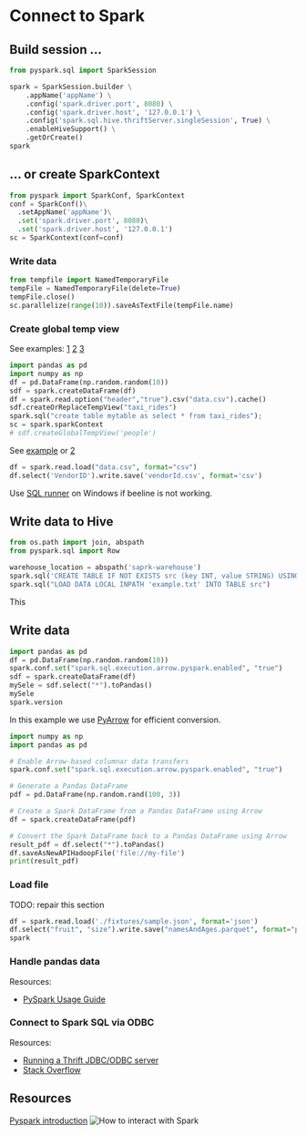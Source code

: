 # Connect to Spark

## Build session ...

```python
from pyspark.sql import SparkSession

spark = SparkSession.builder \
    .appName('appName') \
    .config('spark.driver.port', 8080) \
    .config('spark.driver.host', '127.0.0.1') \
    .config('spark.sql.hive.thriftServer.singleSession', True) \
    .enableHiveSupport() \
    .getOrCreate()
spark
```

## ... or create SparkContext

```python
from pyspark import SparkConf, SparkContext
conf = SparkConf()\
  .setAppName('appName')\
  .set('spark.driver.port', 8080)\
  .set('spark.driver.host', '127.0.0.1')
sc = SparkContext(conf=conf)
```

### Write data

```python
from tempfile import NamedTemporaryFile
tempFile = NamedTemporaryFile(delete=True)
tempFile.close()
sc.parallelize(range(10)).saveAsTextFile(tempFile.name)
```

### Create global temp view

See examples:
[1](https://www.adaltas.com/en/2019/03/25/spark-sql-dataframe-thrift-server/)
[2](https://interworks.com/blog/alentz/2016/01/19/spark-sql-and-tableau-spin-cluster-your-own/)
[3](https://spark.apache.org/docs/latest/sql-getting-started.html)

```python
import pandas as pd
import numpy as np
df = pd.DataFrame(np.random.random(10))
sdf = spark.createDataFrame(df)
df = spark.read.option("header","true").csv("data.csv").cache()
sdf.createOrReplaceTempView("taxi_rides")
spark.sql("create table mytable as select * from taxi_rides");
sc = spark.sparkContext
# sdf.createGlobalTempView('people')
```

See [example](http://spark.apache.org/docs/latest/sql-data-sources-load-save-functions.html)
or [2](https://stackoverflow.com/questions/27108863/accessing-spark-sql-rdd-tables-through-the-thrift-server)

```python
df = spark.read.load("data.csv", format="csv")
df.select('VendorID').write.save('vendorId.csv', format='csv')
```

Use [SQL runner](http://www.sqledit.com/odbc/runner.html) on Windows if beeline is not working.

## Write data to Hive

```python
from os.path import join, abspath
from pyspark.sql import Row

warehouse_location = abspath('saprk-warehouse')
spark.sql('CREATE TABLE IF NOT EXISTS src (key INT, value STRING) USING hive')
spark.sql("LOAD DATA LOCAL INPATH 'example.txt' INTO TABLE src")
```

This

## Write data

```python
import pandas as pd
df = pd.DataFrame(np.random.random(10))
spark.conf.set("spark.sql.execution.arrow.pyspark.enabled", "true")
sdf = spark.createDataFrame(df)
mySele = sdf.select("*").toPandas()
mySele
spark.version
```



In this example we use [PyArrow](https://spark.apache.org/docs/latest/sql-pyspark-pandas-with-arrow.html) for efficient conversion.

```python
import numpy as np
import pandas as pd

# Enable Arrow-based columnar data transfers
spark.conf.set("spark.sql.execution.arrow.pyspark.enabled", "true")

# Generate a Pandas DataFrame
pdf = pd.DataFrame(np.random.rand(100, 3))

# Create a Spark DataFrame from a Pandas DataFrame using Arrow
df = spark.createDataFrame(pdf)

# Convert the Spark DataFrame back to a Pandas DataFrame using Arrow
result_pdf = df.select("*").toPandas()
df.saveAsNewAPIHadoopFile('file://my-file')
print(result_pdf)
```

### Load file

TODO: repair this section

```python
df = spark.read.load('./fixtures/sample.json', format='json')
df.select("fruit", "size").write.save("namesAndAges.parquet", format="parquet")
spark
```

### Handle pandas data

Resources:

-   [PySpark Usage Guide](https://spark.apache.org/docs/latest/sql-pyspark-pandas-with-arrow.html)

### Connect to Spark SQL via ODBC

Resources:

-   [Running a Thrift JDBC/ODBC server](https://spark.apache.org/docs/latest/sql-distributed-sql-engine.html#running-the-thrift-jdbcodbc-server)
-   [Stack Overflow](https://stackoverflow.com/questions/25730438/connect-to-spark-sql-via-odbc)

## Resources

[Pyspark introduction](https://bit.ly/3nOACgU)
![How to interact with Spark](https://bit.ly/2IzYYuD)
